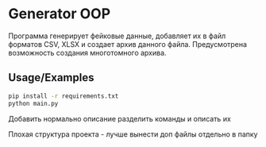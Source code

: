 # Generator OOP

Программа генерирует фейковые данные, добавляет их в файл форматов CSV, XLSX 
и создает архив данного файла.
Предусмотрена возможность создания многотомного архива.


## Usage/Examples

```bash
pip install -r requirements.txt
python main.py
```

Добавить нормально описание
разделить команды и описать их

Плохая структура проекта - лучше вынести доп файлы отдельно в папку
